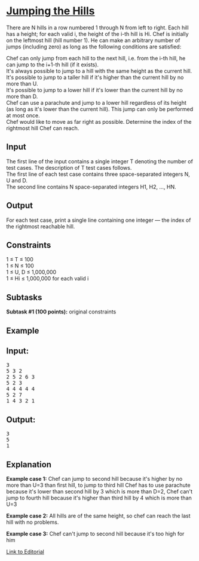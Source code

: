 # [Jumping the Hills](https://www.codechef.com/LTIME57/problems/HILLS)

There are N hills in a row numbered 1 through N from left to right. Each hill has a height; for each valid i, the height of the i-th hill is Hi. Chef is initially on the leftmost hill (hill number 1). He can make an arbitrary number of jumps (including zero) as long as the following conditions are satisfied:</br>

Chef can only jump from each hill to the next hill, i.e. from the i-th hill, he can jump to the i+1-th hill (if it exists).</br>
It's always possible to jump to a hill with the same height as the current hill.</br>
It's possible to jump to a taller hill if it's higher than the current hill by no more than U.</br>
It's possible to jump to a lower hill if it's lower than the current hill by no more than D.</br>
Chef can use a parachute and jump to a lower hill regardless of its height (as long as it's lower than the current hill). This jump can only be performed at most once.</br>
Chef would like to move as far right as possible. Determine the index of the rightmost hill Chef can reach.</br>

## Input
The first line of the input contains a single integer T denoting the number of test cases. The description of T test cases follows.</br>
The first line of each test case contains three space-separated integers N, U and D.</br>
The second line contains N space-separated integers H1, H2, ..., HN.</br>

## Output
For each test case, print a single line containing one integer — the index of the rightmost reachable hill.</br>

## Constraints
1 ≤ T ≤ 100</br>
1 ≤ N ≤ 100</br>
1 ≤ U, D ≤ 1,000,000</br>
1 ≤ Hi ≤ 1,000,000 for each valid i</br>

## Subtasks
**Subtask #1 (100 points):** original constraints</br>

## Example
## Input:

<pre>
3
5 3 2
2 5 2 6 3
5 2 3
4 4 4 4 4
5 2 7
1 4 3 2 1
</pre>

## Output:
<pre>
3
5
1
</pre>

## Explanation
**Example case 1:** Chef can jump to second hill because it's higher by no more than U=3 than first hill, to jump to third hill Chef has to use parachute because it's lower than second hill by 3 which is more than D=2, Chef can't jump to fourth hill because it's higher than third hill by 4 which is more than U=3</br>

**Example case 2:** All hills are of the same height, so chef can reach the last hill with no problems.</br>

**Example case 3:** Chef can't jump to second hill because it's too high for him</br>

[Link to Editorial](https://discuss.codechef.com/problems/HILLS)
